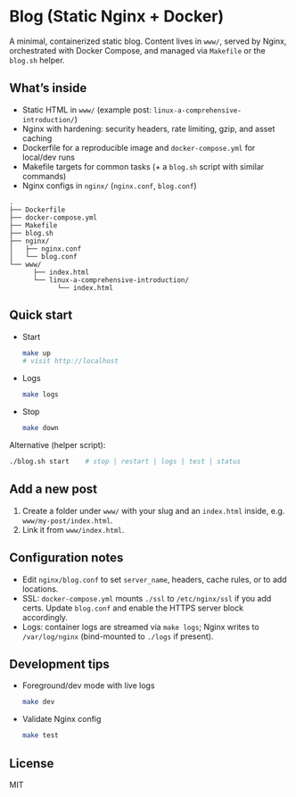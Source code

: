 # Blog (Static Nginx + Docker)

A minimal, containerized static blog. Content lives in `www/`, served by Nginx, orchestrated with Docker Compose, and managed via `Makefile` or the `blog.sh` helper.

## What’s inside

- Static HTML in `www/` (example post: `linux-a-comprehensive-introduction/`)
- Nginx with hardening: security headers, rate limiting, gzip, and asset caching
- Dockerfile for a reproducible image and `docker-compose.yml` for local/dev runs
- Makefile targets for common tasks (+ a `blog.sh` script with similar commands)
- Nginx configs in `nginx/` (`nginx.conf`, `blog.conf`)

```
.
├── Dockerfile
├── docker-compose.yml
├── Makefile
├── blog.sh
├── nginx/
│   ├── nginx.conf
│   └── blog.conf
└── www/
      ├── index.html
      └── linux-a-comprehensive-introduction/
            └── index.html
```

## Quick start

- Start
   ```bash
   make up
   # visit http://localhost
   ```

- Logs
   ```bash
   make logs
   ```

- Stop
   ```bash
   make down
   ```

Alternative (helper script):
```bash
./blog.sh start    # stop | restart | logs | test | status
```

## Add a new post

1) Create a folder under `www/` with your slug and an `index.html` inside, e.g. `www/my-post/index.html`.
2) Link it from `www/index.html`.

## Configuration notes

- Edit `nginx/blog.conf` to set `server_name`, headers, cache rules, or to add locations.
- SSL: `docker-compose.yml` mounts `./ssl` to `/etc/nginx/ssl` if you add certs. Update `blog.conf` and enable the HTTPS server block accordingly.
- Logs: container logs are streamed via `make logs`; Nginx writes to `/var/log/nginx` (bind-mounted to `./logs` if present).

## Development tips

- Foreground/dev mode with live logs
   ```bash
   make dev
   ```

- Validate Nginx config
   ```bash
   make test
   ```

## License

MIT
